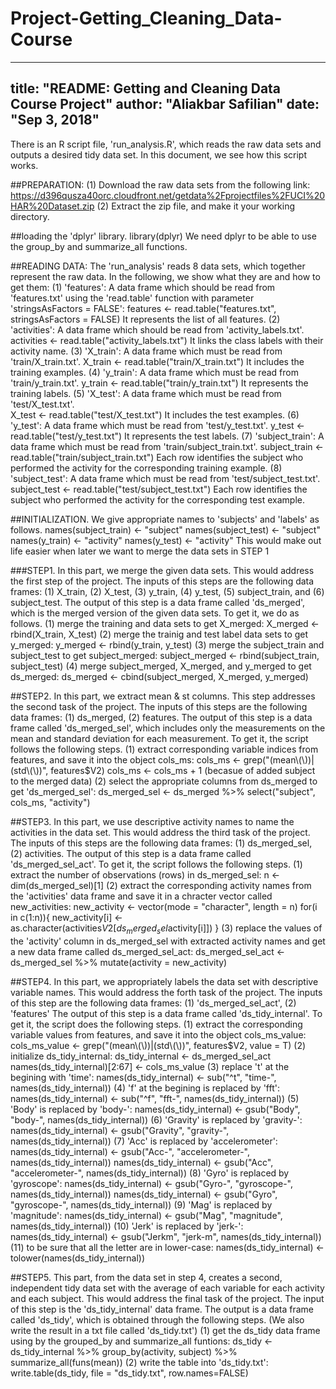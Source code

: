 # Project-Getting_Cleaning_Data-Course

---
title: "README: Getting and Cleaning Data Course Project"
author: "Aliakbar Safilian"
date: "Sep 3, 2018"
---

There is an R script file, 'run_analysis.R', which reads the raw data sets and outputs a desired tidy data set.
In this document, we see how this script works. 


##PREPARATION: 
(1) Download the raw data sets from the following link:
	https://d396qusza40orc.cloudfront.net/getdata%2Fprojectfiles%2FUCI%20HAR%20Dataset.zip
(2) Extract the zip file, and make it your working directory. 


##loading the 'dplyr' library.
	library(dplyr)
  We need dplyr to be able to use the group_by and summarize_all functions. 
	
##READING DATA: 
The 'run_analysis' reads 8 data sets, which together represent the raw data.
In the following, we show what they are and how to get them: 
(1) 'features':
	A data frame which should be read from 'features.txt' using the 'read.table' function with parameter 'stringsAsFactors = FALSE':
		features <- read.table("features.txt", stringsAsFactors = FALSE)
	It represents the list of all features.
(2) 'activities':
	A data frame which should be read from 'activity_labels.txt'. 
		activities <- read.table("activity_labels.txt")
	It links the class labels with their activity name.
(3) 'X_train': 
	A data frame which must be read from 'train/X_train.txt'. 
		X_train <- read.table("train/X_train.txt")
	It includes the training examples. 
(4) 'y_train': 
	A data frame which must be read from 'train/y_train.txt'. 
		y_train <- read.table("train/y_train.txt")
	It represents the training labels.
(5) 'X_test':
	A data frame which must be read from 'test/X_test.txt'.  
		X_test <- read.table("test/X_test.txt")
	It includes the test examples.
(6) 'y_test':
	A data frame which must be read from 'test/y_test.txt'.
		y_test <- read.table("test/y_test.txt")
	It represents the test labels.
(7) 'subject_train':
	A data frame which must be read from 'train/subject_train.txt'.
		subject_train <- read.table("train/subject_train.txt")
	Each row identifies the subject who performed the activity for the corresponding training example.
(8) 'subject_test':
	A data frame which must be read from 'test/subject_test.txt'.
		subject_test <- read.table("test/subject_test.txt")
	Each row identifies the subject who performed the activity for the corresponding test example.


##INITIALIZATION.
	We give appropriate names to 'subjects' and 'labels' as follows. 
	names(subject_train) <- "subject"
    names(subject_test) <- "subject"
	names(y_train) <- "activity"
	names(y_test) <- "activity"
	This would make out life easier when later we want to merge the data sets in STEP 1

###STEP1.
In this part, we merge the given data sets. This would address the first step of the project.
The inputs of this steps are the following data frames: 
	(1) X_train, 
	(2) X_test, 
	(3) y_train, 
	(4) y_test, 
	(5) subject_train, and 
	(6) subject_test. 
The output of this step is a data frame called 'ds_merged', which is the merged version of the given data sets.
To get it, we do as follows.
	(1) merge the training and data sets to get X_merged: 
		X_merged <- rbind(X_train, X_test)
    (2) merge the trainig and test label data sets to get y_merged:
		y_merged <- rbind(y_train, y_test)
    (3) merge the subject_train and subject_test to get subject_merged:
		subject_merged <- rbind(subject_train, subject_test)
    (4) merge subject_merged, X_merged, and y_merged to get ds_merged:
		ds_merged <- cbind(subject_merged, X_merged, y_merged) 

##STEP2.
In this part, we extract mean & st columns. This step addresses the second task of the project.
The inputs of this steps are the following data frames: 
	(1) ds_merged, 
	(2) features. 
The output of this step is a data frame called 'ds_merged_sel', which includes only the measurements on the mean and standard deviation for each
measurement.
To get it, the script follows the following steps.
	(1) extract corresponding variable indices from features, and save it into the object cols_ms:
		cols_ms <- grep("(mean\\(\\))|(std\\(\\))", features$V2)
		cols_ms <- cols_ms + 1   (becasue of added subject to the merged data)
	(2) select the appropriate columns from ds_merged to get 'ds_merged_sel':
		ds_merged_sel <- ds_merged %>% select("subject", cols_ms, "activity")
		
##STEP3.
In this part, we use descriptive activity names to name the activities in the data set. This would address the third task of the project.
The inputs of this steps are the following data frames:
	(1) ds_merged_sel, 
	(2) activities.
The output of this step is a data frame called 'ds_merged_sel_act'. 
To get it, the script follows the following steps.
	(1) extract the number of observations (rows) in ds_merged_sel:
		n <- dim(ds_merged_sel)[1]
	(2) extract the corresponding activity names from the 'activities' data frame and save it in a chracter vector called new_activities:
		new_activity <- vector(mode = "character", length = n)
		for(i in c(1:n)){
				new_activity[i] <- as.character(activities$V2[ds_merged_sel$activity[i]])
		}
	(3) replace the values of the 'activity' column in ds_merged_sel with extracted activity names and get a new data frame called ds_merged_sel_act:
		ds_merged_sel_act <- ds_merged_sel %>% mutate(activity = new_activity)
		
##STEP4.
In this part, we appropriately labels the data set with descriptive variable names. This would address the forth task of the project.
The inputs of this step are the following data frames:
	(1) 'ds_merged_sel_act',
	(2) 'features'
The output of this step is a data frame called 'ds_tidy_internal'. 
To get it, the script does the following steps.
	(1) extract the corresponding variable values from features, and save it into the object cols_ms_value:
		cols_ms_value <- grep("(mean\\(\\))|(std\\(\\))", features$V2, value = T)
	(2) initialize ds_tidy_internal:
		ds_tidy_internal <- ds_merged_sel_act 
		names(ds_tidy_internal)[2:67] <- cols_ms_value
	(3) replace 't' at the begining with 'time':
		names(ds_tidy_internal) <- sub("^t", "time-", names(ds_tidy_internal))
	(4) 'f' at the begining is replaced by 'fft':
		names(ds_tidy_internal) <- sub("^f", "fft-", names(ds_tidy_internal))
    (5) 'Body' is replaced by 'body-':
		names(ds_tidy_internal) <- gsub("Body", "body-", names(ds_tidy_internal))
    (6) 'Gravity' is replaced by 'gravity-':
		names(ds_tidy_internal) <- gsub("Gravity", "gravity-", names(ds_tidy_internal))
    (7) 'Acc' is replaced by 'accelerometer':
		names(ds_tidy_internal) <- gsub("Acc-", "accelerometer-", names(ds_tidy_internal))
		names(ds_tidy_internal) <- gsub("Acc", "accelerometer-", names(ds_tidy_internal))
    (8) 'Gyro' is replaced by 'gyroscope':
		names(ds_tidy_internal) <- gsub("Gyro-", "gyroscope-", names(ds_tidy_internal))
		names(ds_tidy_internal) <- gsub("Gyro", "gyroscope-", names(ds_tidy_internal))
    (9) 'Mag' is replaced by 'magnitude':
		names(ds_tidy_internal) <- gsub("Mag", "magnitude", names(ds_tidy_internal))
    (10) 'Jerk' is replaced by 'jerk-':
		names(ds_tidy_internal) <- gsub("Jerkm", "jerk-m", names(ds_tidy_internal))
    (11) to be sure that all the letter are in lower-case:
		names(ds_tidy_internal) <- tolower(names(ds_tidy_internal))

##STEP5.
This part, from the data set in step 4, creates a second, independent tidy data set with the
average of each variable for each activity and each subject. This would address the final task of the project.
The input of this step is the 'ds_tidy_internal' data frame.
The output is a data frame called 'ds_tidy', which is obtained through the following steps.
(We also write the result in a txt file called 'ds_tidy.txt')
	(1) get the ds_tidy data frame using by the grouped_by and summarize_all funtions:
		ds_tidy <- ds_tidy_internal %>% group_by(activity, subject) %>% 
			summarize_all(funs(mean))
    (2) write the table into 'ds_tidy.txt':
		write.table(ds_tidy, file = "ds_tidy.txt", row.names=FALSE)
